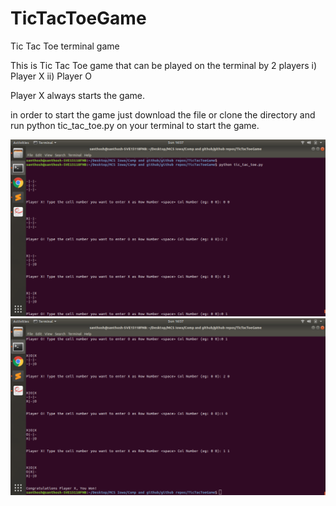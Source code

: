 # TicTacToeGame
Tic Tac Toe terminal game

This is Tic Tac Toe game that can be played on the terminal by 2 players 
i)  Player X
ii) Player O

Player X always starts the game.

in order to start the game just download the file or clone the directory and run 
python tic_tac_toe.py
on your terminal to start the game.

![Image of social media scheduler](https://github.com/santhoshraj2960/TicTacToeGame/blob/master/tic_tac_toe.png)
![Image of social media scheduler](https://github.com/santhoshraj2960/TicTacToeGame/blob/master/tic_tac_toe_2.png)
